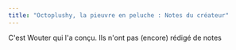 ```yaml
---
title: "Octoplushy, la pieuvre en peluche : Notes du créateur"
---
```


<Fixme>C'est Wouter qui l'a conçu. Ils n'ont pas (encore) rédigé de notes</Fixme>
